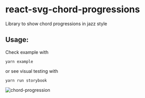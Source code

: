 # react-svg-chord-progressions

Library to show chord progressions in jazz style

## Usage:

Check example with

`yarn example`

or see visual testing with

`yarn run storybook`

![chord-progression](https://user-images.githubusercontent.com/1258525/46422607-0e2fae00-c735-11e8-8234-dbe48bc2aade.png)

